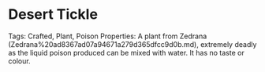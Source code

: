 # Desert Tickle

Tags: Crafted, Plant, Poison
Properties: A plant from Zedrana (Zedrana%20ad8367ad07a94671a279d365dfcc9d0b.md), extremely deadly as the liquid poison produced can be mixed with water. It has no taste or colour.